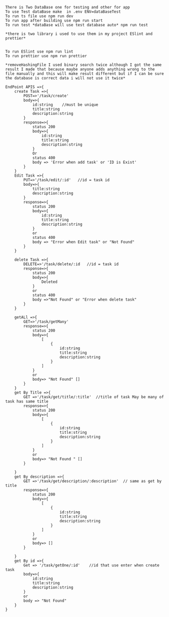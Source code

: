 <pr>



    There is Two DataBase one for testing and other for app
    To use Test dataBase make  in .env ENV=dataBaseTest 
    To run ts file use npm run dev
    To run app after building use npm run start
    To run test *dataBase will use test database auto* npm run test

    *there is two library i used to use them in my project ESlint and prettier*


    To run ESlint use npm run lint
    To run prettier use npm run prettier 

    *removeHashingFile I used binary search twice although I got the same result I made that because maybe anyone adds anything wrong to the file manually and this will make result different but if I can be sure the database is correct data i will not use it twice*

    EndPoint APIS =>{
        create Task =>{
            POST=>'/task/create'
            body=>{
                id:string    //must be unique
                title:string
                description:string
            }
            response=>{
                status 200
                body=>{
                    id:string
                    title:string
                    description:string
                }
                Or 
                status 400
                body => 'Error when add task' or 'ID is Exist'
            }
        }
        Edit Task =>{
            PUT=>'/task/edit/:id'   //id = task id
            body=>{
                title:string
                description:string
            }
            response=>{
                status 200
                body=>{
                    id:string
                    title:string
                    description:string
                }
                or
                status 400
                body => "Error when Edit task" or "Not Found"
            }
        }

        delete Task =>{
            DELETE=>'/task/delete/:id   //id = task id
            response=>{
                status 200
                body=>{
                    Deleted
                }
                or
                status 400
                body =>"Not Found" or "Error when delete task"
            }
        }

        getALl =>{
            GET=>'/task/getMany'
            response=>{
                status 200
                body=>{
                    [
                        {
                            id:string
                            title:string
                            description:string
                        }
                    ]
                }
                or
                body=> "Not Found" []
            }
        }
        get By Title =>{
            GET =>'/task/get/title/:title'  //title of task May be many of task has same title
            response=>{
                status 200
                body=>{
                    [
                        {
                            id:string
                            title:string
                            description:string
                        }
                    ]
                }
                or
                body=> "Not Found " []
            }

        }
        get By description =>{
            GET =>'/task/get/description/:description'  // same as get by title
            response=>{
                status 200
                body=>{
                    [
                        {
                            id:string
                            title:string
                            description:string
                        }
                    ]
                }
                or
                body=> []
            }

        }
        get By id =>{
            Get => '/task/getOne/:id'    //id that use enter when create task
            body=>{
                id:string
                title:string
                description:string
            }
            or 
            body => "Not Found"
        }
    }
</pr>